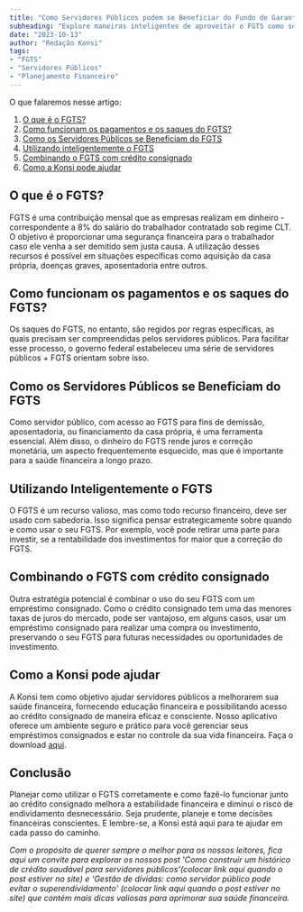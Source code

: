 ```yaml
---
title: "Como Servidores Públicos podem se Beneficiar do Fundo de Garantia por Tempo de Serviço (FGTS)"
subheading: "Explore maneiras inteligentes de aproveitar o FGTS como servidor público e melhore sua saúde financeira."
date: "2023-10-13"
author: "Redação Konsi"
tags:
- "FGTS"
- "Servidores Públicos"
- "Planejamento Financeiro"
---
```


O que falaremos nesse artigo:

1. [O que é o FGTS?](#o-que-e-o-fgts)
2. [Como funcionam os pagamentos e os saques do FGTS?](#como-funcionam-os-pagamentos-e-os-saques-do-fgts)
3. [Como os Servidores Públicos se Beneficiam do FGTS](#como-os-servidores-publicos-se-beneficiam-do-FGTS)
4. [Utilizando inteligentemente o FGTS](#utilizando-inteligentemente-o-FGTS)
5. [Combinando o FGTS com crédito consignado](#combinando-o-FGTS-com-credito-consignado)
6. [Como a Konsi pode ajudar](#como-a-Konsi-pode-ajudar)

## O que é o FGTS?

FGTS é uma contribuição mensal que as empresas realizam em dinheiro - correspondente a 8% do salário do trabalhador contratado sob regime CLT. O objetivo é proporcionar uma segurança financeira para o trabalhador caso ele venha a ser demitido sem justa causa. A utilização desses recursos é possível em situações específicas como aquisição da casa própria, doenças graves, aposentadoria entre outros.

## Como funcionam os pagamentos e os saques do FGTS?

Os saques do FGTS, no entanto, são regidos por regras específicas, as quais precisam ser compreendidas pelos servidores públicos. Para facilitar esse processo, o governo federal estabeleceu uma série de servidores públicos + FGTS orientam sobre isso.

## Como os Servidores Públicos se Beneficiam do FGTS

Como servidor público, com acesso ao FGTS para fins de demissão, aposentadoria, ou financiamento da casa própria, é uma ferramenta essencial. Além disso, o dinheiro do FGTS rende juros e correção monetária, um aspecto frequentemente esquecido, mas que é importante para a saúde financeira a longo prazo.

## Utilizando Inteligentemente o FGTS

O FGTS é um recurso valioso, mas como todo recurso financeiro, deve ser usado com sabedoria. Isso significa pensar estrategicamente sobre quando e como usar o seu FGTS. Por exemplo, você pode retirar uma parte para investir, se a rentabilidade dos investimentos for maior que a correção do FGTS.

## Combinando o FGTS com crédito consignado

Outra estratégia potencial é combinar o uso do seu FGTS com um empréstimo consignado. Como o crédito consignado tem uma das menores taxas de juros do mercado, pode ser vantajoso, em alguns casos, usar um empréstimo consignado para realizar uma compra ou investimento, preservando o seu FGTS para futuras necessidades ou oportunidades de investimento.

## Como a Konsi pode ajudar

A Konsi tem como objetivo ajudar servidores públicos a melhorarem sua saúde financeira, fornecendo educação financeira e possibilitando acesso ao crédito consignado de maneira eficaz e consciente. Nosso aplicativo oferece um ambiente seguro e prático para você gerenciar seus empréstimos consignados e estar no controle da sua vida financeira. Faça o download [aqui](https://konsi.com.br/app-download).

Conclusão
------------
Planejar como utilizar o FGTS corretamente e como fazê-lo funcionar junto ao crédito consignado melhora a estabilidade financeira e diminui o risco de endividamento desnecessário. Seja prudente, planeje e tome decisões financeiras conscientes. E lembre-se, a Konsi está aqui para te ajudar em cada passo do caminho. 

_Com o propósito de querer sempre o melhor para os nossos leitores, fica aqui um convite para explorar os nossos post 'Como construir um histórico de crédito saudável para servidores públicos'(colocar link aqui quando o post estiver no site) e 'Gestão de dívidas: como servidor público pode evitar o superendividamento' (colocar link aqui quando o post estiver no site) que contém mais dicas valiosas para aprimorar sua saúde financeira._